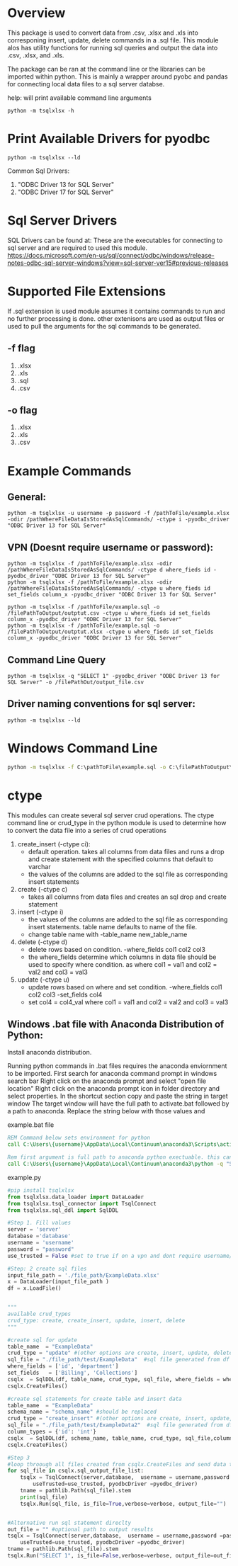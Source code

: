 # Overview
This package is used to convert data from .csv, .xlsx and .xls into corresponing
insert, update, delete commands in a .sql file. This module alos has utility functions
for running sql queries and output the data into .csv, .xlsx, and .xls.

The package can be ran at the command line or the libraries can be imported within
python. This is mainly a wrapper around pyobc and pandas for connecting local data files
to a sql server databse.

help: will print available command line arguments
```shell
python -m tsqlxlsx -h
```


# Print Available Drivers for pyodbc
```shell
python -m tsqlxlsx --ld
```

Common Sql Drivers:
1. "ODBC Driver 13 for SQL Server"
2. "ODBC Driver 17 for SQL Server"

# Sql Server Drivers
SQL Drivers can be found at: These are the executables for connecting to sql server and are required to used this module.
https://docs.microsoft.com/en-us/sql/connect/odbc/windows/release-notes-odbc-sql-server-windows?view=sql-server-ver15#previous-releases

# Supported File Extensions 
If .sql extension is used module assumes it contains commands to run and no further processing is done. other extenisons are used as output
files or used to pull the arguments for the sql commands to be generated.

## -f flag
1. .xlsx
2. .xls
3. .sql
4. .csv
## -o flag
1. .xlsx
2. .xls
3. .csv

# Example Commands
## General:
```shell
python -m tsqlxlsx -u username -p password -f /pathToFile/example.xlsx -odir /pathWhereFileDataIsStoredAsSqlCommands/ -ctype i -pyodbc_driver "ODBC Driver 13 for SQL Server"
```

## VPN (Doesnt require username or password):
```shell
python -m tsqlxlsx -f /pathToFile/example.xlsx -odir /pathWhereFileDataIsStoredAsSqlCommands/ -ctype d where_fieds id -pyodbc_driver "ODBC Driver 13 for SQL Server"
python -m tsqlxlsx -f /pathToFile/example.xlsx -odir /pathWhereFileDataIsStoredAsSqlCommands/ -ctype u where_fieds id set_fields column_x -pyodbc_driver "ODBC Driver 13 for SQL Server"

python -m tsqlxlsx -f /pathToFile/example.sql -o /filePathToOutput/outptut.csv -ctype u where_fieds id set_fields column_x -pyodbc_driver "ODBC Driver 13 for SQL Server"
python -m tsqlxlsx -f /pathToFile/example.sql -o /filePathToOutput/outptut.xlsx -ctype u where_fieds id set_fields column_x -pyodbc_driver "ODBC Driver 13 for SQL Server"
```

## Command Line Query
```shell
python -m tsqlxlsx -q "SELECT 1" -pyodbc_driver "ODBC Driver 13 for SQL Server" -o /filePathOut/output_file.csv
```

## Driver naming conventions for sql server:
```shell
python -m tsqlxlsx --ld
```

# Windows Command Line
```bat
python -m tsqlxlsx -f C:\pathToFile\example.sql -o C:\filePathToOutput\outptut.csv -ctype u where_fieds id set_fields column_x -pyodbc_driver "ODBC Driver 13 for SQL Server"
```

# ctype
This modules can create several sql server crud operations. The ctype command line or crud_type in the python module is used to
determine how to convert the data file into a series of crud operations

1. create_insert (-ctype ci):
    * default operation. takes all columns from data files and runs a drop and create statement with the specified columns that default to varchar
    * the values of the columns are added to the sql file as corresponding insert statements
2. create (-ctype c)
    * takes all columns from data files and creates an sql drop and create statement
3. insert (-ctype i)
    * the values of the columns are added to the sql file as corresponding insert statements. table name defaults to name of the file.
    * change table name with -table_name new_table_name
4. delete (-ctype d)
    * delete rows based on condition. -where_fields col1 col2 col3
    * the where_fields determine which columns in data file should be used to specify where condition. as where col1 = val1 and col2 = val2 and col3 = val3
5. update (-ctype u)
    * update rows based on where and set condition. -where_fields col1 col2 col3 -set_fields col4
    * set col4 = col4_val where col1 = val1 and col2 = val2 and col3 = val3

## Windows .bat file with Anaconda Distribution of Python:
Install anaconda distribution.

Running python commands in .bat files requires the anaconda enviornment to be imported. First search for anaconda command prompt in windows search bar
Right click on the anaconda prompt and select "open file location"
Right click on the anaconda prompt icon in folder directory and select properties. In the shortcut section copy and paste the string in target window
The target window will have the full path to activate.bat followed by a path to anaconda. Replace the string below with those values and 

example.bat file
```bat
REM Command below sets environment for python
call C:\Users\{username}\AppData\Local\Continuum\anaconda3\Scripts\activate.bat C:\Users\{username}\AppData\Local\Continuum\anaconda3

Rem first argument is full path to anaconda python exectuable. this can be found in select properties of anaconda terminal
call C:\Users\{username}\AppData\Local\Continuum\anaconda3\python -q "SELECT 1" -pyodbc_driver "ODBC Driver 13 for SQL Server"
```

example.py
```python
#pip install tsqlxlsx
from tsqlxlsx.data_loader import DataLoader
from tsqlxlsx.tsql_connector import TsqlConnect
from tsqlxlsx.sql_ddl import SqlDDL

#Step 1. Fill values
server = 'server'
database ='database'
username = 'username'
password = "password"
use_trusted = False #set to true if on a vpn and dont require username/password or on a trusted server

#Step: 2 create sql files
input_file_path = './file_path/ExampleData.xlsx' 
x = DataLoader(input_file_path )
df = x.LoadFile()


"""
available crud_types
crud_type: create, create_insert, update, insert, delete
"""

#create sql for update
table_name  = "ExampleData"
crud_type = "update" #(other options are create, insert, update, delete)
sql_file = "./file_path/test/ExampleData"  #sql file generated from df object SqlDDL will append extensions
where_fields = ['id', 'department']
set_fields   = ['Billing', 'Collections']
csqlx  = SqlDDL(df, table_name, crud_type, sql_file, where_fields = where_fields, set_fields=set_fields) #, column_types={"id":"integer"})
csqlx.CreateFiles()

#create sql statements for create table and insert data
table_name  = "ExampleData"
schema_name = "schema_name" #should be replaced
crud_type = "create_insert" #(other options are create, insert, update, delete)
sql_file = "./file_path/test/ExampleData2"  #sql file generated from df object SqlDDL will append extensions
column_types = {'id': 'int'}
csqlx  = SqlDDL(df, schema_name, table_name, crud_type, sql_file,column_types=column_types) #, column_types={"id":"integer"})
csqlx.CreateFiles()

#Step 3
#loop throough all files created from csqlx.CreateFiles and send data to sql server
for sql_file in csqlx.sql_output_file_list:
    tsqlx = TsqlConnect(server,database,  username = username,password =password, 
        useTrusted=use_trusted, pyodbcDriver =pyodbc_driver)
    tname = pathlib.Path(sql_file).stem
    print(sql_file)
    tsqlx.Run(sql_file, is_file=True,verbose=verbose, output_file="")


#Alternative run sql statement direclty
out_file = "" #optional path to output results
tsqlx = TsqlConnect(server,database,  username = username,password =password, 
    useTrusted=use_trusted, pyodbcDriver =pyodbc_driver)
tname = pathlib.Path(sql_file).stem
tsqlx.Run("SELECT 1", is_file=False,verbose=verbose, output_file=out_file)
```